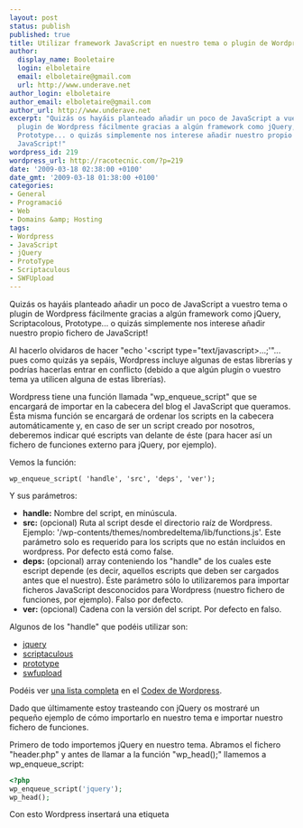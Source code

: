 ```yaml
---
layout: post
status: publish
published: true
title: Utilizar framework JavaScript en nuestro tema o plugin de Wordpress
author:
  display_name: Booletaire
  login: elboletaire
  email: elboletaire@gmail.com
  url: http://www.underave.net
author_login: elboletaire
author_email: elboletaire@gmail.com
author_url: http://www.underave.net
excerpt: "Quizás os hayáis planteado añadir un poco de JavaScript a vuestro tema o
  plugin de Wordpress fácilmente gracias a algún framework como jQuery, Scriptacolous,
  Prototype... o quizás simplemente nos interese añadir nuestro propio fichero de
  JavaScript!"
wordpress_id: 219
wordpress_url: http://racotecnic.com/?p=219
date: '2009-03-18 02:38:00 +0100'
date_gmt: '2009-03-18 01:38:00 +0100'
categories:
- General
- Programació
- Web
- Domains &amp; Hosting
tags:
- Wordpress
- JavaScript
- jQuery
- ProtoType
- Scriptaculous
- SWFUpload
---
```


Quizás os hayáis planteado añadir un poco de JavaScript a vuestro tema o plugin de Wordpress fácilmente gracias a algún framework como jQuery, Scriptacolous, Prototype... o quizás simplemente nos interese añadir nuestro propio fichero de JavaScript!

Al hacerlo olvidaros de hacer "echo '<script type="text/javascript>...</script>;'"... pues como quizás ya sepáis, Wordpress incluye algunas de estas librerías y podrías hacerlas entrar en conflicto (debido a que algún plugin o vuestro tema ya utilicen alguna de estas librerías).

Wordpress tiene una función llamada "wp_enqueue_script" que se encargará de importar en la cabecera del blog el JavaScript que queramos. Ésta misma función se encargará de ordenar los scripts en la cabecera automáticamente y, en caso de ser un script creado por nosotros, deberemos indicar qué escripts van delante de éste (para hacer así un fichero de funciones externo para jQuery, por ejemplo).

<a id="more"></a><a id="more-219"></a>
Vemos la función:

~~~php?start_inline=1
wp_enqueue_script( 'handle', 'src', 'deps', 'ver');
~~~

Y sus parámetros:

- **handle:** Nombre del script, en minúscula.
- **src:** (opcional) Ruta al script desde el directorio raíz de Wordpress. Ejemplo: '/wp-contents/themes/nombredeltema/lib/functions.js'. Este parámetro solo es requerido para los scripts que no están incluidos en wordpress. Por defecto está como false.
- **deps:** (opcional) array conteniendo los "handle" de los cuales este escript depende (es decir, aquellos escripts que deben ser cargados antes que el nuestro). Éste parámetro sólo lo utilizaremos para importar ficheros JavaScript desconocidos para Wordpress (nuestro fichero de funciones, por ejemplo). Falso por defecto.
- **ver:** (opcional) Cadena con la versión del script. Por defecto en falso.

Algunos de los "handle" que podéis utilizar son:

<ul>
  <li><a title="Visitar web oficial jQuery" href="http://www.jquery.com/" target="_blank">jquery</a></li>
  <li><a title="Visitar web oficial Scriptacolous" href="http://script.aculo.us/" target="_blank">scriptaculous</a></li>
  <li><a title="Visitar web oficial Prototype" href="http://www.prototypejs.org/" target="_blank">prototype</a></li>
  <li><a title="Visitar web oficial SWFUpload" href="http://swfupload.org/" target="_blank">swfupload</a></li>
</ul>

Podéis ver <a title="Ver lista completa" href="http://codex.wordpress.org/Function_Reference/wp_enqueue_script#Parameters" target="_blank">una lista completa</a> en el <a title="Ir a la página principal del Codex de Wordpress" href="http://codex.wordpress.org/" target="_blank">Codex de Wordpress</a>.

Dado que últimamente estoy trasteando con jQuery os mostraré un pequeño ejemplo de cómo importarlo en nuestro tema e importar nuestro fichero de funciones.

Primero de todo importemos jQuery en nuestro tema. Abramos el fichero "header.php" y antes de llamar a la función "wp_head();" llamemos a wp_enqueue_script:

~~~php
<?php
wp_enqueue_script('jquery');
wp_head();
~~~

Con esto Wordpress insertará una etiqueta <script> en la sección <head> de la página haciendo referencia a la librería jQuery.

Lo siguiente que haremos es importar nuestro código con las funciones que tengamos que utilicen jQuery, pero antes deberemos evitar posibles conflictos entre otros frameworks distribuidos con Wordpress como Prototype, SWFUpload... (los "hamdle" anteriormente mencionados).

Esto es porque, por ejemplo, Prototype y jQuery utilizan el mismo método de llamada, el dólar "$". Debemos cambiar éste método en jQuery para que funcione correctamente el código, para ello utilizaremos el método nonConflict de jQuery, así:

~~~html
<script type='text/javascript'>
$miMetodoDeLlamadaJquery = jQuery.noConflict();
</script>
~~~

Evidentemente no es nada recomendable poner un método de llamada tan largo ;) Yo utilizaría $jQ:

~~~html
<script type='text/javascript'>
$jQ = jQuery.noConflict();

$jQ(function(){
    $jQ('div#search').hide();
}
</script>
~~~

Este pequeño ejemplo, insertado en nuestra cabecera del tema, ocultaría la capa con id="search".

Imaginemos que en lugar de estar insertado en la cabecera quisiéramos tener nuestro código en un fichero a parte, guardado en alguna carpeta del tema, o del plugin. Por supuesto, lo primero que haríamos es eliminar las etiquetas "script" de nuestro código, dado que será un fichero .js. Una vez guardado nuestro código en un fichero js y éste subido a alguna carpeta en el servidor (en principio en la carpeta del tema o plugin) lo importamos con wp_enqueue_script:

~~~php
<?php
wp_enqueue_script('jquery');
wp_enqueue_script('misfunciones','/wp-content/themes/mitema/lib/functions.js',array('jquery'));
wp_head();
~~~

Recordad que si estáis programando una extensión de jquery debéis pasar un array como tercer parámetro (deps) a la función indicando los ficheros de los que depende vuestra librería. Si hubierais programado una extensión de una extensión deberíais indicarlo así:

~~~php
<?php
wp_enqueue_script('misfunciones','/wp-content/themes/mitema/lib/functions.js',array('jquery','extension-jquery'));
~~~

Espero que os sirva, salud!

<blockquote>
  Páginas de referencia:
  <ul>
    <li><a title="Ir a la página principal del Codex de Wordpress" href="http://codex.wordpress.org/" target="_blank">Codex Wordpress</a></li>
    <li><a href="http://codex.wordpress.org/Function_Reference/wp_enqueue_script" target="_blank">Referencia función wp_enqueue_script</a></li>
    <li><a title="Visitar documentación de jQuery" href="http://docs.jquery.com/Main_Page" target="_blank">jQuery API</a></li>
  </ul>
</blockquote>
